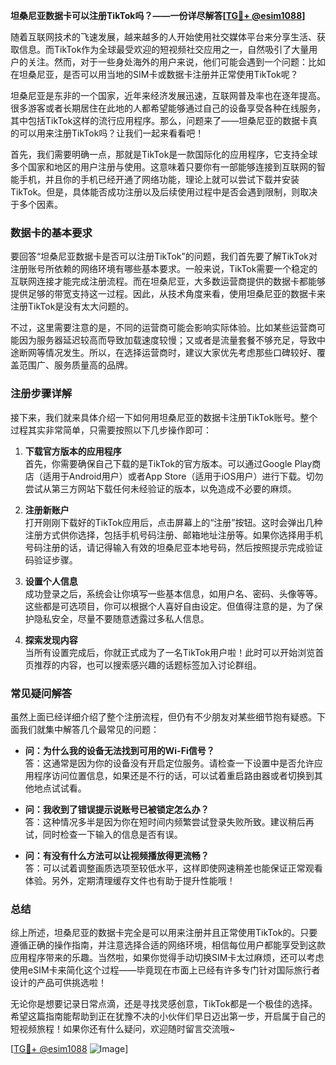 **坦桑尼亚数据卡可以注册TikTok吗？——一份详尽解答[[TG💪+ @esim1088](https://t.me/s/esim1088)]**

随着互联网技术的飞速发展，越来越多的人开始使用社交媒体平台来分享生活、获取信息。而TikTok作为全球最受欢迎的短视频社交应用之一，自然吸引了大量用户的关注。然而，对于一些身处海外的用户来说，他们可能会遇到一个问题：比如在坦桑尼亚，是否可以用当地的SIM卡或数据卡注册并正常使用TikTok呢？

坦桑尼亚是东非的一个国家，近年来经济发展迅速，互联网普及率也在逐年提高。很多游客或者长期居住在此地的人都希望能够通过自己的设备享受各种在线服务，其中包括TikTok这样的流行应用程序。那么，问题来了——坦桑尼亚的数据卡真的可以用来注册TikTok吗？让我们一起来看看吧！

首先，我们需要明确一点，那就是TikTok是一款国际化的应用程序，它支持全球多个国家和地区的用户注册与使用。这意味着只要你有一部能够连接到互联网的智能手机，并且你的手机已经开通了网络功能，理论上就可以尝试下载并安装TikTok。但是，具体能否成功注册以及后续使用过程中是否会遇到限制，则取决于多个因素。

### 数据卡的基本要求

要回答“坦桑尼亚数据卡是否可以注册TikTok”的问题，我们首先要了解TikTok对注册账号所依赖的网络环境有哪些基本要求。一般来说，TikTok需要一个稳定的互联网连接才能完成注册流程。而在坦桑尼亚，大多数运营商提供的数据卡都能够提供足够的带宽支持这一过程。因此，从技术角度来看，使用坦桑尼亚的数据卡来注册TikTok是没有太大问题的。

不过，这里需要注意的是，不同的运营商可能会影响实际体验。比如某些运营商可能因为服务器延迟较高而导致加载速度较慢；又或者是流量套餐不够充足，导致中途断网等情况发生。所以，在选择运营商时，建议大家优先考虑那些口碑较好、覆盖范围广、服务质量高的品牌。

### 注册步骤详解

接下来，我们就来具体介绍一下如何用坦桑尼亚的数据卡注册TikTok账号。整个过程其实非常简单，只需要按照以下几步操作即可：

1. **下载官方版本的应用程序**  
   首先，你需要确保自己下载的是TikTok的官方版本。可以通过Google Play商店（适用于Android用户）或者App Store（适用于iOS用户）进行下载。切勿尝试从第三方网站下载任何未经验证的版本，以免造成不必要的麻烦。

2. **注册新账户**  
   打开刚刚下载好的TikTok应用后，点击屏幕上的“注册”按钮。这时会弹出几种注册方式供你选择，包括手机号码注册、邮箱地址注册等。如果你选择用手机号码注册的话，请记得输入有效的坦桑尼亚本地号码，然后按照提示完成验证码验证步骤。

3. **设置个人信息**  
   成功登录之后，系统会让你填写一些基本信息，如用户名、密码、头像等等。这些都是可选项目，你可以根据个人喜好自由设定。但值得注意的是，为了保护隐私安全，尽量不要随意透露过多私人信息。

4. **探索发现内容**  
   当所有设置完成后，你就正式成为了一名TikTok用户啦！此时可以开始浏览首页推荐的内容，也可以搜索感兴趣的话题标签加入讨论群组。

### 常见疑问解答

虽然上面已经详细介绍了整个注册流程，但仍有不少朋友对某些细节抱有疑惑。下面我们就集中解答几个最常见的问题：

- **问：为什么我的设备无法找到可用的Wi-Fi信号？**  
  答：这通常是因为你的设备没有开启定位服务。请检查一下设置中是否允许应用程序访问位置信息，如果还是不行的话，可以试着重启路由器或者切换到其他地点试试看。

- **问：我收到了错误提示说账号已被锁定怎么办？**  
  答：这种情况多半是因为你在短时间内频繁尝试登录失败所致。建议稍后再试，同时检查一下输入的信息是否有误。

- **问：有没有什么方法可以让视频播放得更流畅？**  
  答：可以试着调整画质选项至较低水平，这样即使网速稍差也能保证正常观看体验。另外，定期清理缓存文件也有助于提升性能哦！

### 总结

综上所述，坦桑尼亚的数据卡完全是可以用来注册并且正常使用TikTok的。只要遵循正确的操作指南，并注意选择合适的网络环境，相信每位用户都能享受到这款应用程序带来的乐趣。当然啦，如果你觉得手动切换SIM卡太过麻烦，还可以考虑使用eSIM卡来简化这个过程——毕竟现在市面上已经有许多专门针对国际旅行者设计的产品可供挑选啦！

无论你是想要记录日常点滴，还是寻找灵感创意，TikTok都是一个极佳的选择。希望这篇指南能帮助到正在犹豫不决的小伙伴们早日迈出第一步，开启属于自己的短视频旅程！如果你还有什么疑问，欢迎随时留言交流哦~

[[TG💪+ @esim1088](https://t.me/s/esim1088) ![Image](https://i.postimg.cc/4NQfJmqS/Snipaste-2025-05-13-00-14-12.png)]